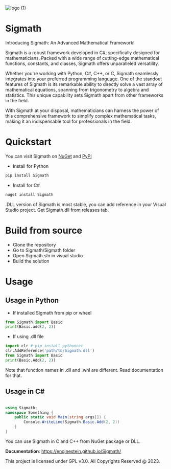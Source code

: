 ![logo (1)](https://github.com/enginestein/Sigmath/assets/117010357/3bd5da65-738e-4627-bed8-185c0f4962d2)

# Sigmath

Introducing Sigmath: An Advanced Mathematical Framework!

Sigmath is a robust framework developed in C#, specifically designed for mathematicians. Packed with a wide range of cutting-edge mathematical functions, constants, and classes, Sigmath offers unparalleled versatility.

Whether you're working with Python, C#, C++, or C, Sigmath seamlessly integrates into your preferred programming language. One of the standout features of Sigmath is its remarkable ability to directly solve a vast array of mathematical equations, spanning from trigonometry to algebra and statistics. This unique capability sets Sigmath apart from other frameworks in the field.

With Sigmath at your disposal, mathematicians can harness the power of this comprehensive framework to simplify complex mathematical tasks, making it an indispensable tool for professionals in the field.

# Quickstart

You can visit Sigmath on [NuGet](https://www.nuget.org/packages/Sigmath) and [PyPI](https://pypi.org/project/Sigmath/)

- Install for Python

``` sh
pip install Sigmath
```

- Install for C#

```sh
nuget install Sigmath

```

.DLL version of Sigmath is most stable, you can add reference in your Visual Studio project. Get Sigmath.dll from releases tab.

# Build from source

- Clone the repository
- Go to Sigmath/Sigmath folder
- Open Sigmath.sln in visual studio
- Build the solution

# Usage

## Usage in Python

- If installed Sigmath from pip or wheel

``` py
from Sigmath import Basic
print(Basic.add(2, 2))
```
- If using .dll file

```py
import clr # pip install pythonnet
clr.AddReference('path/to/Sigmath.dll')
from Sigmath import Basic
print(Basic.Add(2, 2))
```

Note that function names in .dll and .whl are different. Read documentation for that.

## Usage in C#

``` c#

using Sigmath;
namespace Something {
    public static void Main(string args[]) {
        Console.WriteLine(Sigmath.Basic.Add(2, 2))
    }
}

```

You can use Sigmath in C and C++ from NuGet package or DLL.

**Documentation**: https://enginestein.github.io/Sigmath/

This project is licensed under GPL v3.0. All Copyrights Reserved @ 2023.
